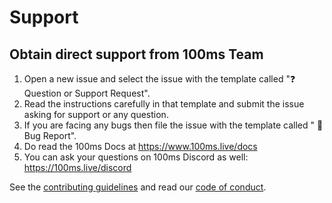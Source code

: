 # **Support**

## Obtain direct support from 100ms Team

1. Open a new issue and select the issue with the template called "❓ Question or Support Request".
2. Read the instructions carefully in that template and submit the issue asking for support
or any question.
3. If you are facing any bugs then file the issue with the template called " 🐛 Bug Report".
4. Do read the 100ms Docs at https://www.100ms.live/docs
5. You can ask your questions on 100ms Discord as well: https://100ms.live/discord

See the [contributing guidelines](CONTRIBUTING.md) and read our [code of conduct](CODE_OF_CONDUCT.md).
